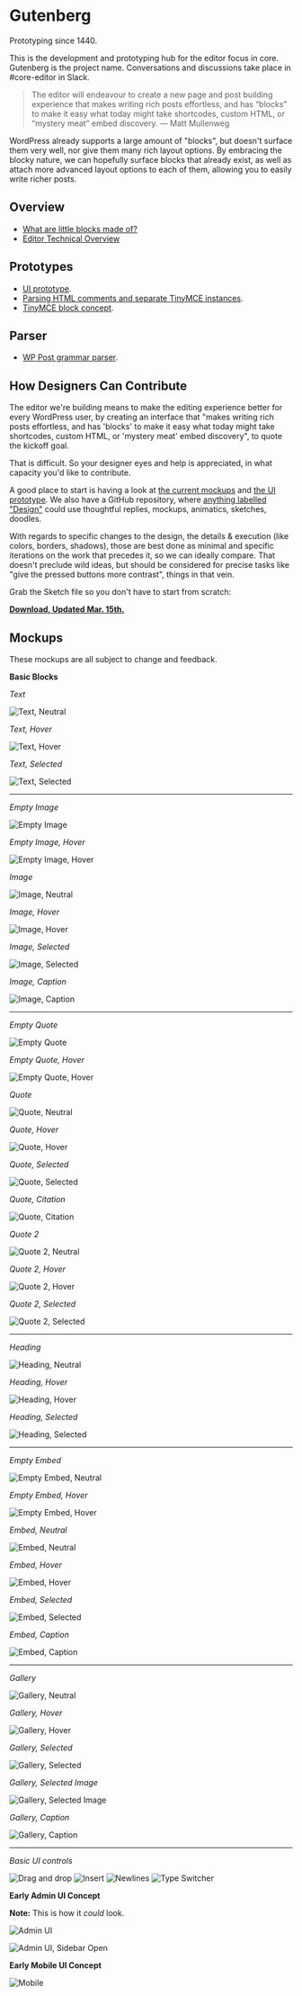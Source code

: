 # Gutenberg

Prototyping since 1440.

This is the development and prototyping hub for the editor focus in core.
Gutenberg is the project name. Conversations and discussions take place in #core-editor in Slack.

> The editor will endeavour to create a new page and post building experience that makes writing rich posts effortless, and has “blocks” to make it easy what today might take shortcodes, custom HTML, or “mystery meat” embed discovery. — Matt Mullenweg

WordPress already supports a large amount of "blocks", but doesn't surface them very well, nor give them many rich layout options. By embracing the blocky nature, we can hopefully surface blocks that already exist, as well as attach more advanced layout options to each of them, allowing you to easily write richer posts.

## Overview

- <a href="https://make.wordpress.org/design/2017/01/25/what-are-little-blocks-made-of">What are little blocks made of?</a>
- <a href="https://make.wordpress.org/core/2017/01/17/editor-technical-overview/">Editor Technical Overview</a>

## Prototypes

- <a href="https://wordpress.github.io/gutenberg/">UI prototype</a>.
- <a href="https://calypso.live/blocks?branch=try/block-parsing-extension">Parsing HTML comments and separate TinyMCE instances</a>.
- <a href="http://fiddle.tinymce.com/block/">TinyMCE block concept</a>.

## Parser

- <a href="https://github.com/Automattic/wp-post-grammar">WP Post grammar parser</a>.

## How Designers Can Contribute

The editor we're building means to make the editing experience better for every WordPress user, by creating an interface that "makes writing rich posts effortless, and has 'blocks' to make it easy what today might take shortcodes, custom HTML, or 'mystery meat' embed discovery", to quote the kickoff goal.

That is difficult. So your designer eyes and help is appreciated, in what capacity you'd like to contribute.

A good place to start is having a look at <a href="https://github.com/WordPress/gutenberg#mockups">the current mockups</a> and <a href="https://wordpress.github.io/gutenberg/">the UI prototype</a>. We also have a GitHub repository, where <a href="https://github.com/WordPress/gutenberg/issues?q=is%3Aissue+is%3Aopen+label%3ADesign">anything labelled "Design"</a> could use thoughtful replies, mockups, animatics, sketches, doodles.

With regards to specific changes to the design, the details & execution (like colors, borders, shadows), those are best done as minimal and specific iterations on the work that precedes it, so we can ideally compare. That doesn't preclude wild ideas, but should be considered for precise tasks like "give the pressed buttons more contrast", things in that vein.

Grab the Sketch file so you don't have to start from scratch:

**<a href="https://cloudup.com/cMPXM8Va2cy">Download, Updated Mar. 15th.</a>**

## Mockups

These mockups are all subject to change and feedback.

**Basic Blocks**

_Text_

![Text, Neutral](mockups/Text,%20Neutral.png)

_Text, Hover_

![Text, Hover](mockups/Text,%20Hover.png)

_Text, Selected_

![Text, Selected](mockups/Text,%20Selected.png)

---

_Empty Image_

![Empty Image](mockups/Image,%20Empty.png)

_Empty Image, Hover_

![Empty Image, Hover](mockups/Image,%20Empty,%20Hover.png)

_Image_

![Image, Neutral](mockups/Image,%20Neutral.png)

_Image, Hover_

![Image, Hover](mockups/Image,%20Hover.png)

_Image, Selected_

![Image, Selected](mockups/Image,%20Selected.png)

_Image, Caption_

![Image, Caption](mockups/Image,%20Caption.png)

---

_Empty Quote_

![Empty Quote](mockups/Quote,%20Empty.png)

_Empty Quote, Hover_

![Empty Quote, Hover](mockups/Quote,%20Empty,%20Hover.png)

_Quote_

![Quote, Neutral](mockups/Quote,%20Neutral.png)

_Quote, Hover_

![Quote, Hover](mockups/Quote,%20Hover.png)

_Quote, Selected_

![Quote, Selected](mockups/Quote,%20Selected.png)

_Quote, Citation_

![Quote, Citation](mockups/Quote,%20Citation.png)

_Quote 2_

![Quote 2, Neutral](mockups/Quote%202,%20Neutral.png)

_Quote 2, Hover_

![Quote 2, Hover](mockups/Quote%202,%20Hover.png)

_Quote 2, Selected_

![Quote 2, Selected](mockups/Quote%202,%20Selected.png)

---

_Heading_

![Heading, Neutral](mockups/Heading,%20Neutral.png)

_Heading, Hover_

![Heading, Hover](mockups/Heading,%20Hover.png)

_Heading, Selected_

![Heading, Selected](mockups/Heading,%20Selected.png)

---

_Empty Embed_

![Empty Embed, Neutral](mockups/Empty%20Embed,%20Neutral.png)

_Empty Embed, Hover_

![Empty Embed, Hover](mockups/Empty%20Embed,%20Hover.png)

_Embed, Neutral_

![Embed, Neutral](mockups/Embed,%20Neutral.png)

_Embed, Hover_

![Embed, Hover](mockups/Embed,%20Hover.png)

_Embed, Selected_

![Embed, Selected](mockups/Embed,%20Selected.png)

_Embed, Caption_

![Embed, Caption](mockups/Embed,%20Caption.png)

---

_Gallery_

![Gallery, Neutral](mockups/Gallery,%20Neutral.png)

_Gallery, Hover_

![Gallery, Hover](mockups/Gallery,%20Hover.png)

_Gallery, Selected_

![Gallery, Selected](mockups/Gallery,%20Selected.png)

_Gallery, Selected Image_

![Gallery, Selected Image](mockups/Gallery,%20Selected%20Image.png)

_Gallery, Caption_

![Gallery, Caption](mockups/Gallery,%20Caption.png)

---

_Basic UI controls_

![Drag and drop](mockups/Drag%20and%20drop.png)
![Insert](mockups/Insert.png)
![Newlines](mockups/Newlines.png)
![Type Switcher](mockups/Type%20Switcher.png)

**Early Admin UI Concept**

**Note:** This is how it _could_ look.

![Admin UI](mockups/Admin%20UI.png)

![Admin UI, Sidebar Open](mockups/Admin%20UI,%20Sidebar%20Open.png)

**Early Mobile UI Concept**

![Mobile](mockups/Mobile.png)
